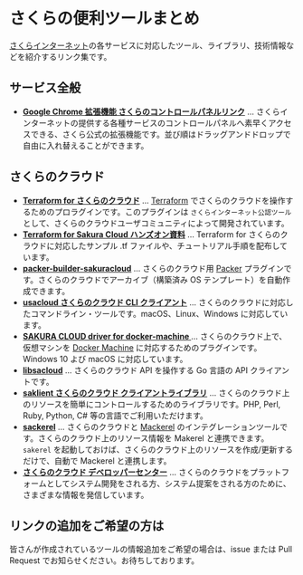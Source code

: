 # さくらの便利ツールまとめ

[さくらインターネット](http://developer.sakura.ad.jp/)の各サービスに対応したツール、ライブラリ、技術情報などを紹介するリンク集です。

## サービス全般

- **[Google Chrome 拡張機能 さくらのコントロールパネルリンク](https://chrome.google.com/webstore/detail/lpjekhokckhcokjklglljenadonhfcdb)** … さくらインターネットの提供する各種サービスのコントロールパネルへ素早くアクセスできる、さくら公式の拡張機能です。並び順はドラッグアンドドロップで自由に入れ替えることができます。

## さくらのクラウド

- **[Terraform for さくらのクラウド](https://github.com/sacloud/terraform-provider-sakuracloud)** … [Terraform](https://www.terraform.io/)  でさくらのクラウドを操作するためのプロラグインです。このプラグインは `さくらインターネット公認ツール` として、さくらのクラウドユーザコミュニティによって開発されています。
- **[Terraform for Sakura Cloud ハンズオン資料](https://github.com/zembutsu/sakura-terraform)** … Terraform for さくらのクラウドに対応したサンプル .tf ファイルや、チュートリアル手順を配布しています。
- **[packer-builder-sakuracloud]()** … さくらのクラウド用 [Packer](https://www.packer.io/) プラグインです。さくらのクラウドでアーカイブ（構築済み OS テンプレート）を自動作成できます。
- **[usacloud さくらのクラウド CLI クライアント](https://github.com/sacloud/usacloud)** … さくらのクラウドに対応したコマンドライン・ツールです。macOS、Linux、Windows に対応しています。
- **[SAKURA CLOUD driver for docker-machine ](https://github.com/yamamoto-febc/docker-machine-sakuracloud)** … さくらのクラウド上で、仮想マシンを [Docker Machine](https://docs.docker.com/machine/) に対応するためのプラグインです。Windows 10 よび macOS に対応しています。
- **[libsacloud](https://github.com/sacloud/libsacloud)** … さくらのクラウド API を操作する Go 言語の API クライアントです。
- **[saklient さくらのクラウド クライアントライブラリ](http://sakura-internet.github.io/saklient.doc/)** … さくらのクラウド上のリソースを簡単にコントロールするためのライブラリです。PHP, Perl, Ruby, Python, C# 等の言語でご利用いただけます。
- **[sackerel](https://github.com/sacloud/sackerel)** … さくらのクラウドと [Mackerel](https://mackerel.io/ja/) のインテグレーションツールです。さくらのクラウド上のリソース情報を Makerel と連携できます。 `sakerel` を起動しておけば、さくらのクラウド上のリソースを作成/更新するだけで、自動で Mackerel と連携します。
- **[さくらのクラウド デベロッパーセンター](http://developer.sakura.ad.jp/)** … さくらのクラウドをプラットフォームとしてシステム開発をされる方、システム提案をされる方のために、さまざまな情報を発信しています。

## リンクの追加をご希望の方は

皆さんが作成されているツールの情報追加をご希望の場合は、issue または Pull Request でお知らせください。お待ちしております。

